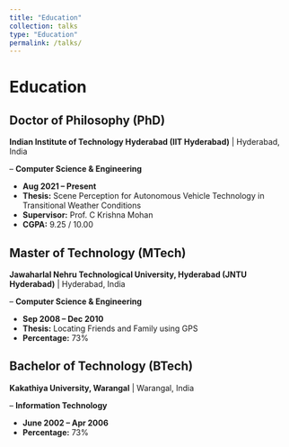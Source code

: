 ```yaml
---
title: "Education"
collection: talks
type: "Education"
permalink: /talks/
---
```


# Education  

## Doctor of Philosophy (PhD) 
**Indian Institute of Technology Hyderabad (IIT Hyderabad)** | Hyderabad, India

– **Computer Science & Engineering**  
- **Aug 2021 – Present**   
- **Thesis:** Scene Perception for Autonomous Vehicle Technology in Transitional Weather Conditions  
- **Supervisor:** Prof. C Krishna Mohan  
- **CGPA:** 9.25 / 10.00  

## Master of Technology (MTech)  
**Jawaharlal Nehru Technological University, Hyderabad (JNTU Hyderabad)** | Hyderabad, India 

– **Computer Science & Engineering**   
- **Sep 2008 – Dec 2010**   
- **Thesis:** Locating Friends and Family using GPS  
- **Percentage:** 73%  

## Bachelor of Technology (BTech) 
**Kakathiya University, Warangal** | Warangal, India

– **Information Technology**  
- **June 2002 – Apr 2006**  
- **Percentage:** 73%  

